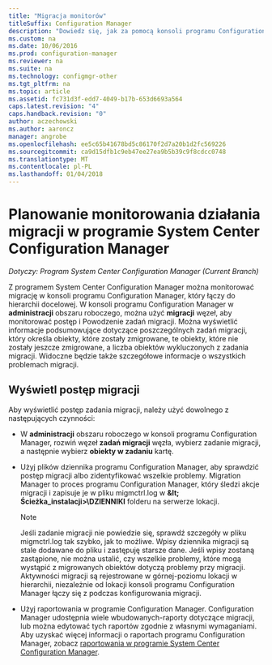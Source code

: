 ```yaml
---
title: "Migracja monitorów"
titleSuffix: Configuration Manager
description: "Dowiedz się, jak za pomocą konsoli programu Configuration Manager monitoruje postęp i Powodzenie zadań migracji."
ms.custom: na
ms.date: 10/06/2016
ms.prod: configuration-manager
ms.reviewer: na
ms.suite: na
ms.technology: configmgr-other
ms.tgt_pltfrm: na
ms.topic: article
ms.assetid: fc731d3f-edd7-4049-b17b-653d6693a564
caps.latest.revision: "4"
caps.handback.revision: "0"
author: aczechowski
ms.author: aaroncz
manager: angrobe
ms.openlocfilehash: ee5c65b41678bd5c86170f2d7a20b1d2fc569226
ms.sourcegitcommit: ca9d15dfb1c9eb47ee27ea9b5b39c9f8cdcc0748
ms.translationtype: MT
ms.contentlocale: pl-PL
ms.lasthandoff: 01/04/2018
---
```

# <a name="planning-to-monitor-migration-activity-in-system-center-configuration-manager"></a>Planowanie monitorowania działania migracji w programie System Center Configuration Manager

*Dotyczy: Program System Center Configuration Manager (Current Branch)*

Z programem System Center Configuration Manager można monitorować migrację w konsoli programu Configuration Manager, który łączy do hierarchii docelowej. W konsoli programu Configuration Manager w **administracji** obszaru roboczego, można użyć **migracji** węzeł, aby monitorować postęp i Powodzenie zadań migracji. Można wyświetlić informacje podsumowujące dotyczące poszczególnych zadań migracji, który określa obiekty, które zostały zmigrowane, te obiekty, które nie zostały jeszcze zmigrowane, a liczba obiektów wykluczonych z zadania migracji. Widoczne będzie także szczegółowe informacje o wszystkich problemach migracji.  

## <a name="view-migration-progress"></a>Wyświetl postęp migracji  
 Aby wyświetlić postęp zadania migracji, należy użyć dowolnego z następujących czynności:  

-   W **administracji** obszaru roboczego w konsoli programu Configuration Manager, rozwiń węzeł **zadań migracji** węzła, wybierz zadanie migracji, a następnie wybierz **obiekty w zadaniu** kartę.  

-   Użyj plików dziennika programu Configuration Manager, aby sprawdzić postęp migracji albo zidentyfikować wszelkie problemy. Migration Manager to proces programu Configuration Manager, który śledzi akcje migracji i zapisuje je w pliku migmctrl.log w  **\&lt; Ścieżka_instalacji\>\\DZIENNIKI** folderu na serwerze lokacji.  

    > [!NOTE]  
    >  Jeśli zadanie migracji nie powiedzie się, sprawdź szczegóły w pliku migmctrl.log tak szybko, jak to możliwe. Wpisy dziennika migracji są stale dodawane do pliku i zastępuję starsze dane. Jeśli wpisy zostaną zastąpione, nie można ustalić, czy wszelkie problemy, które mogą wystąpić z migrowanych obiektów dotyczą problemy przy migracji. Aktywności migracji są rejestrowane w górnej\-poziomu lokacji w hierarchii, niezależnie od lokacji konsoli programu Configuration Manager łączy się z podczas konfigurowania migracji.  

-   Użyj raportowania w programie Configuration Manager. Configuration Manager udostępnia wiele wbudowanych\-raporty dotyczące migracji, lub można edytować tych raportów zgodnie z własnymi wymaganiami. Aby uzyskać więcej informacji o raportach programu Configuration Manager, zobacz [raportowania w programie System Center Configuration Manager](../../core/servers/manage/reporting.md).  
